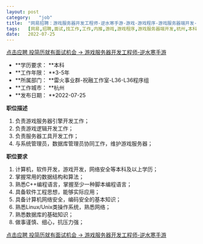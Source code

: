 ```yaml
---
layout:	post
category:	"job"
title:	"网易招聘：游戏服务器开发工程师-逆水寒手游-游戏-游戏程序-游戏服务器端开发-杭州本科3-5年"
tags:	[网易,招聘,面试,找工作,工作,内推,游戏,游戏程序,游戏服务器端开发,杭州,本科,3-5年]
date:	2022-07-25
---
```


[点击应聘 投简历就有面试机会 -> 游戏服务器开发工程师-逆水寒手游](http://mobile.bole.netease.com/bole/boleDetail?id=19150&employeeId=346f03c3cda5f04c&key=all)



- **学历要求： **本科
- **工作年限： **3-5年
- **所属部门： **雷火事业群-祝融工作室-L36-L36程序组
- **工作城市： **杭州
- **发布日期： **2022-07-25



**职位描述**
1. 负责游戏服务器引擎开发工作； 
2. 负责游戏逻辑开发工作； 
3. 负责服务器工具开发工作； 
4. 与系统管理员，数据库管理员协同工作，维护游戏服务器；



**职位要求**
1. 计算机，软件开发，游戏开发，网络安全等本科及以上学历； 
2. 掌握常用的数据结构和算法； 
3. 熟悉C++编程语言，掌握至少一种脚本编程语言； 
4. 具备软件工程思想，能够实际应用； 
5. 具备计算机网络安全，编码安全的基本知识； 
6. 熟悉Linux/Unix类操作系统，熟悉网络； 
7. 熟悉数据库的基础知识； 
8. 做事谨慎、细心，抗压力强；



[点击应聘 投简历就有面试机会 -> 游戏服务器开发工程师-逆水寒手游](http://mobile.bole.netease.com/bole/boleDetail?id=19150&employeeId=346f03c3cda5f04c&key=all)